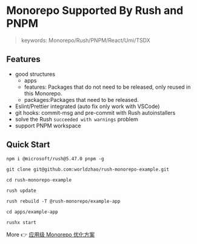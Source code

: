 # Monorepo Supported By Rush and PNPM

> keywords: Monorepo/Rush/PNPM/React/Umi/TSDX

## Features

- good structures
  - apps
  - features: Packages that do not need to be released, only reused in this Monorepo.
  - packages:Packages that need to be released.
- Eslint/Prettier integrated (auto fix only work with VSCode)
- git hooks: commit-msg and pre-commit with Rush autoinstallers
- solve the Rush `succeeded with warnings` problem
- support PNPM workspace

## Quick Start

```shell
npm i @microsoft/rush@5.47.0 pnpm -g

git clone git@github.com:worldzhao/rush-monorepo-example.git

cd rush-monorepo-example

rush update

rush rebuild -T @rush-monorepo/example-app

cd apps/example-app

rushx start
```

More 👉 [应用级 Monorepo 优化方案](https://github.com/worldzhao/blog/issues/9)
